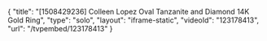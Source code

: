 {
    "title": "[1508429236] Colleen Lopez Oval Tanzanite and Diamond 14K Gold Ring",
    "type": "solo",
    "layout": "iframe-static",
    "videoId": "123178413",
    "url": "\/tvpembed\/123178413"
}